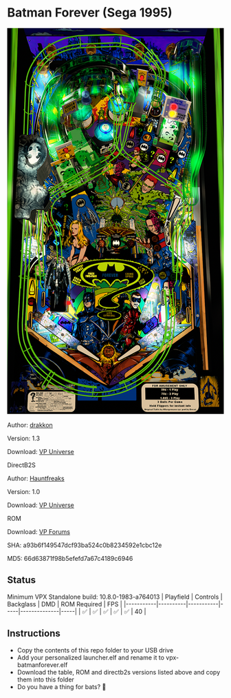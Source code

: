 # Batman Forever (Sega 1995)

![Table Preview](https://github.com/Bla1ze/vpx-images/blob/main/vpx-batmanforever.png)

Author: [drakkon](https://vpuniverse.com/profile/51568-drakkon/)

Version: 1.3

Download: [VP Universe](https://vpuniverse.com/files/file/11601-batman-forever-sega-1995-with-vr-room/)

DirectB2S

Author: [Hauntfreaks](https://vpuniverse.com/profile/5216-hauntfreaks/)  

Version: 1.0

Download: [VP Universe](https://vpuniverse.com/files/file/17563-batman-forever-sega-1995-b2s-with-full-dmd/)

ROM

Download: [VP Forums](https://www.vpforums.org/index.php?app=downloads&showfile=871)

SHA: a93b6f149547dcf93ba524c0b8234592e1cbc12e

MD5: 66d63871f98b5efefd7a67c4189c6946

## Status 

Minimum VPX Standalone build: 10.8.0-1983-a764013
| Playfield | Controls | Backglass | DMD | ROM Required | FPS | 
|-----------|----------|-----------|-----|--------------|-----|
| :white_check_mark: | :white_check_mark: | :white_check_mark: | :white_check_mark: | :white_check_mark: | 40 |

## Instructions

- Copy the contents of this repo folder to your USB drive
- Add your personalized launcher.elf and rename it to vpx-batmanforever.elf
- Download the table, ROM and directb2s versions listed above and copy them into this folder
- Do you have a thing for bats? 🦇
